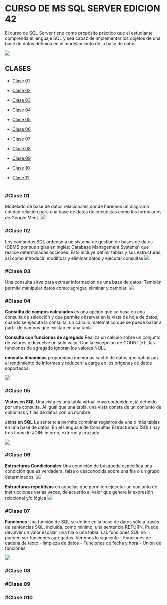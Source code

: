 # CURSO DE MS SQL SERVER EDICION 42
El curso de SQL Server tiene como propósito práctico que el estudiante comprenda el lenguaje SQL y sea capaz de implementar los objetos de una base de datos definida en el modelamiento de la base de datos.

[![](https://assets.openshift.com/hubfs/Imported_Blog_Media/sql-server-2019.png)](https://assets.openshift.com/hubfs/Imported_Blog_Media/sql-server-2019.png)

## CLASES
* [Clase 01](#Clase-01)
  
* [Clase 02](#Clase-02)
  
* [Clase 03](#Clase-03)
  
* [Clase 04](#Clase-04)
  
* [Clase 05](#Clase-05)
  
* [Clase 06](#Clase-06)
  
* [Clase 07](#Clase-07)
  
* [Clase 08](#Clase-08)
  
* [Clase 09](#Clase-09)
  
* [Clase 10](#Clase-10)
  
* [Clase 11](#Clase-11)


#
#





### #Clase 01
Modelado de base de datos relacionales donde haremos un diagrama entidad relación para una base de datos de encuestas como los formularios de Google Meet.
[![](https://i.stack.imgur.com/64uOK.jpg)](https://i.stack.imgur.com/64uOK.jpg)

### #Clase 02
Los comandos SQL ordenan a un sistema de gestión de bases de datos (DBMS por sus siglas en inglés: Database Management Systems) que realice determinadas acciones. Esto incluye definir tablas y sus estructuras, así como introducir, modificar y eliminar datos y ejecutar consultas
[![](https://sqlserverdb.com/wp-content/uploads/2022/01/comandos-sql-server1.png)](https://sqlserverdb.com/wp-content/uploads/2022/01/comandos-sql-server1.png)

### #Clase 03
Una consulta sirve para extraer información de una base de datos. También permite manipular datos como: agregar, eliminar y cambiar.
[![](https://sqlserverdb.com/wp-content/uploads/2023/01/sql-consultas.jpg)](https://sqlserverdb.com/wp-content/uploads/2023/01/sql-consultas.jpg)

### #Clase 04
**Consulta de campos calculados** es una opción que se basa en una consulta de selección y que permite observar en la vista de hoja de datos, cuando se ejecuta la consulta, un cálculo matemático que se puede basar a partir de campos que existan en una tabla

**Consulta con funciones de agregado** Realiza un cálculo sobre un conjunto de valores y devuelve un solo valor. Con la excepción de COUNT(*) , las funciones de agregado ignoran los valores NULL

**consulta dinamicas** proporciona memorias caché de datos que optimizan el rendimiento de informes y reducen la carga en los orígenes de datos soportados.

[![](https://www.campusmvp.es/recursos/image.axd?picture=Valores-Agregados-SQL-Ej1.png)](https://www.campusmvp.es/recursos/image.axd?picture=Valores-Agregados-SQL-Ej1.png)

### #Clase 05
**Vistas en SQL** Una vista es una tabla virtual cuyo contenido está definido por una consulta. Al igual que una tabla, una vista consta de un conjunto de columnas y filas de datos con un nombre

**Joins en SQL** La sentencia permite combinar registros de una o más tablas en una base de datos. En el Lenguaje de Consultas Estructurado (SQL) hay tres tipos de JOIN: interno, externo y cruzado

[![](https://soportecds.files.wordpress.com/2013/11/view.png)](https://soportecds.files.wordpress.com/2013/11/view.png)

### #Clase 06
**Estructuras Condicionales** Una condición de búsqueda especifica una condición que es verdadera, falsa o desconocida sobre una fila o un grupo determinados.
[![](https://tutorialesdeaplicaciones.com/wp-content/uploads/2020/03/Untitled-Diagram-Page-2-1.png)](https://tutorialesdeaplicaciones.com/wp-content/uploads/2020/03/Untitled-Diagram-Page-2-1.png)

**Estructuras repetitivas** on aquellas que permiten ejecutar un conjunto de instrucciones varias veces, de acuerdo al valor que genere la expresión relacional y/o lógica
[![](https://www.uacj.mx/CGTI/CDTE/JPM/Documents/IIT/repetitivas/images/iit-er-17.jpg)](https://www.uacj.mx/CGTI/CDTE/JPM/Documents/IIT/repetitivas/images/iit-er-17.jpg)

### #Clase 07
**Funciones** Una función de SQL se define en la base de datos sólo a través de sentencias SQL, incluida, como mínimo, una sentencia RETURN. Puede devolver un valor escalar, una fila o una tabla. Las funciones SQL no pueden ser funciones agregadas. Veremos lo siguiente
	- Funciones de cadena de texto - limpieza de datos
 	- Funciones de fecha y hora
	- Union de funciones

[![](https://www.campusmvp.es/recursos/image.axd?picture=SQL-Funciones-Escalares.png)](https://www.campusmvp.es/recursos/image.axd?picture=SQL-Funciones-Escalares.png)

### #Clase 08


### #Clase 09


### #Clase 010



